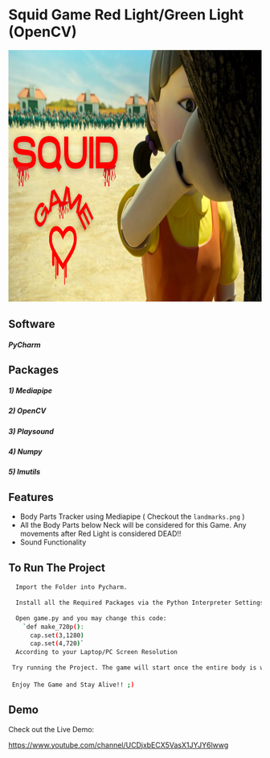 # Squid Game Red Light/Green Light (OpenCV)

<img src="Screenshots/SQUID.png" width="100%" height="500">

## Software

##### PyCharm

## Packages 

##### 1) Mediapipe
##### 2) OpenCV
##### 3) Playsound
##### 4) Numpy
##### 5) Imutils

  
## Features

- Body Parts Tracker using Mediapipe ( Checkout the `landmarks.png` )
- All the Body Parts below Neck will be considered for this Game. Any movements after Red Light is considered DEAD!!
- Sound Functionality


## To Run The Project

```bash
  Import the Folder into Pycharm.
```
```bash
  Install all the Required Packages via the Python Interpreter Settings in PyCharm
```
```bash
  Open game.py and you may change this code:
    `def make_720p():
      cap.set(3,1280)
      cap.set(4,720)`
  According to your Laptop/PC Screen Resolution 
```
```bash
 Try running the Project. The game will start once the entire body is within the Webcam frame.
 
 Enjoy The Game and Stay Alive!! ;)
```

## Demo

Check out the Live Demo: <br>

https://www.youtube.com/channel/UCDjxbECX5VasX1JYJY6lwwg

